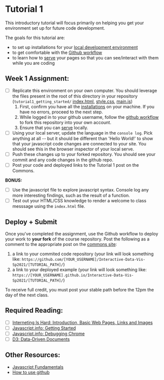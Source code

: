 # Tutorial 1

This introductory tutorial will focus primarily on helping you get your environment set up for future code development.

The goals for this tutorial are:

- to set up installations for your [local development environment](./1_INSTALL.md)
- to get comfortable with the [Github workflow](./2_GIT_SETUP.md)
- to learn how to [serve](./3_BASIC_SERVER.md) your pages so that you can see/interact with them while you are coding

## Week 1 Assignment:

- [ ] Replicate this environment on your own computer. You should leverage the files present in the root of this directory in your repository (`tutorial1_getting_started/` [index.html](index.html), [style.css](style.css), [main.js](main.js))
   1. First, confirm you have all the [installations](./1_INSTALL.md) on your machine. If you have no errors, proceed to the next step.
   2. While logged in to your github username, follow the [github workflow](./2_GIT_SETUP.md) to fork this repository into your own account.
   3. Ensure that you can [serve](./3_BASIC_SERVER.md) locally.
- [ ] Using your local server, update the language in the `console log`. Pick anything at all -- but it should be different than 'Hello World!' to show that your javascript code changes are connected to your site. You should see this in the browser inspector of your local serve.
- [ ] Push these changes up to your forked repository. You should see your commit and any code changes in the github repo.
- [ ] Post your code and deployed links to the Tutorial 1 post on the Commons.

**BONUS:**

- [ ] Use the javascript file to explore javascript syntax. Console log any more interesting findings, such as the result of a function.
- [ ] Test out your HTML/CSS knowledge to render a welcome to class messsage using the `index.html` file.

## Deploy + Submit

Once you've completed the assignment, use the Github workflow to deploy your work to **your fork** of the course repository. Post the following as a comment to the appropriate post on the [commons site](https://interactivedatavis2021.commons.gc.cuny.edu/):
1. a link to your commited code repository (your link will look something like: `https://github.com/[YOUR_USERNAME]/Interactive-Data-Vis-Sp2021/[TUTORIAL_PATH]/`)
2. a link to your deployed example (your link will look something like: `https://[YOUR_USERNAME].github.io/Interactive-Data-Vis-Sp2021/[TUTORIAL_PATH]/`)

To receive full credit, you must post your stable path before the 12pm the day of the next class.

## Required Reading:

- [ ] [Interneting Is Hard: Introduction, Basic Web Pages, Links and Images](https://www.internetingishard.com/html-and-css/)
- [ ] [Javascript.info: Getting Started](https://javascript.info/getting-started)
- [ ] [Javascript.info: Debugging Chrome](https://javascript.info/debugging-chrome)
- [ ] [D3: Data-Driven Documents](http://vis.stanford.edu/files/2011-D3-InfoVis.pdf)

## Other Resources:

- [Javascript Fundamentals](https://javascript.info/first-steps)
- [How to use github](https://git-scm.com/book/en/v2)
